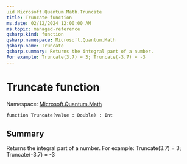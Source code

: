 ```yaml
---
uid Microsoft.Quantum.Math.Truncate
title: Truncate function
ms.date: 02/12/2024 12:00:00 AM
ms.topic: managed-reference
qsharp.kind: function
qsharp.namespace: Microsoft.Quantum.Math
qsharp.name: Truncate
qsharp.summary: Returns the integral part of a number.
For example: Truncate(3.7) = 3; Truncate(-3.7) = -3
---
```


# Truncate function

Namespace: [Microsoft.Quantum.Math](xref:Microsoft.Quantum.Math)

```qsharp
function Truncate(value : Double) : Int
```

## Summary
Returns the integral part of a number.
For example: Truncate(3.7) = 3; Truncate(-3.7) = -3

